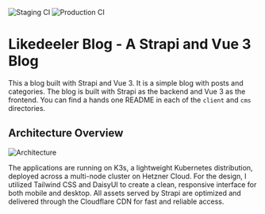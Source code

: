 ![Staging CI](https://github.com/jhasselberg/your-repo/actions/workflows/staging-ci.yaml/badge.svg)
![Production CI](https://github.com/jhasselberg/your-repo/actions/workflows/prod-ci.yaml/badge.svg)

# Likedeeler Blog - A Strapi and Vue 3 Blog

This a blog built with Strapi and Vue 3. It is a simple blog with posts and categories. The blog is built with Strapi as the backend and Vue 3 as the frontend. You can find a hands one README in each of the `client` and `cms` directories.

## Architecture Overview

![Architecture](https://d384izg7dl1mko.cloudfront.net/Screenshot_2024_09_08_at_15_24_33_62c7a276c1.png)

The applications are running on K3s, a lightweight Kubernetes distribution, deployed across a multi-node cluster on Hetzner Cloud. For the design, I utilized Tailwind CSS and DaisyUI to create a clean, responsive interface for both mobile and desktop. All assets served by Strapi are optimized and delivered through the Cloudflare CDN for fast and reliable access.
